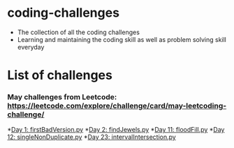 # coding-challenges
- The collection of all the coding challenges
- Learning and maintaining the coding skill as well as problem solving skill everyday
# List of challenges
  ### May challenges from Leetcode: https://leetcode.com/explore/challenge/card/may-leetcoding-challenge/  
  *[Day 1: firstBadVersion.py](https://github.com/thynguyenCS/coding-challenges/blob/master/day1-firstBadVersion.py)
  *[Day 2: findJewels.py](https://github.com/thynguyenCS/coding-challenges/blob/master/day2-findJewels.py)
  *[Day 11: floodFill.py](https://github.com/thynguyenCS/coding-challenges/blob/master/day11-floodFill.py)
  *[Day 12: singleNonDuplicate.py](https://github.com/thynguyenCS/coding-challenges/blob/master/day12-singleNonDuplicate.py)
  *[Day 23: intervalIntersection.py](https://github.com/thynguyenCS/coding-challenges/blob/master/day23-intervalIntersection.py)

     

    


